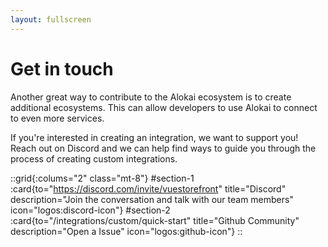 ```yaml
---
layout: fullscreen
---
```


# Get in touch

Another great way to contribute to the Alokai ecosystem is to create additional ecosystems. This can allow developers to use Alokai to connect to even more services. 

If you're interested in creating an integration, we want to support you! Reach out on Discord and we can help find ways to guide you through the process of creating custom integrations. 

::grid{:colums="2" class="mt-8"}
#section-1
:card{to="https://discord.com/invite/vuestorefront" title="Discord" description="Join the conversation and talk with  our team members" icon="logos:discord-icon"}
#section-2
:card{to="/integrations/custom/quick-start" title="Github Community" description="Open a Issue" icon="logos:github-icon"}
::
